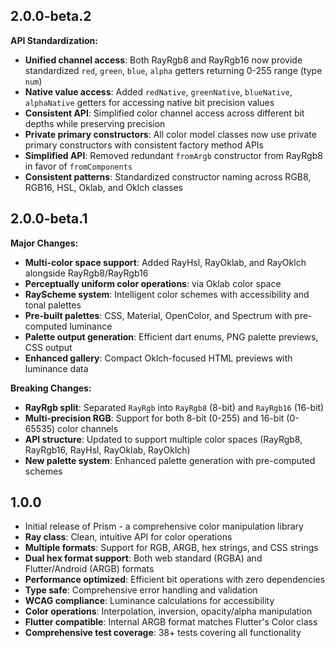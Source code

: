 ## 2.0.0-beta.2

**API Standardization:**
- **Unified channel access**: Both RayRgb8 and RayRgb16 now provide standardized `red`, `green`, `blue`, `alpha` getters returning 0-255 range (type `num`)
- **Native value access**: Added `redNative`, `greenNative`, `blueNative`, `alphaNative` getters for accessing native bit precision values
- **Consistent API**: Simplified color channel access across different bit depths while preserving precision
- **Private primary constructors**: All color model classes now use private primary constructors with consistent factory method APIs
- **Simplified API**: Removed redundant `fromArgb` constructor from RayRgb8 in favor of `fromComponents`
- **Consistent patterns**: Standardized constructor naming across RGB8, RGB16, HSL, Oklab, and Oklch classes

## 2.0.0-beta.1

**Major Changes:**
- **Multi-color space support**: Added RayHsl, RayOklab, and RayOklch alongside RayRgb8/RayRgb16
- **Perceptually uniform color operations**: via Oklab color space
- **RayScheme system**: Intelligent color schemes with accessibility and tonal palettes
- **Pre-built palettes**: CSS, Material, OpenColor, and Spectrum with pre-computed luminance
- **Palette output generation**: Efficient dart enums, PNG palette previews, CSS output
- **Enhanced gallery**: Compact Oklch-focused HTML previews with luminance data

**Breaking Changes:**
- **RayRgb split**: Separated `RayRgb` into `RayRgb8` (8-bit) and `RayRgb16` (16-bit)
- **Multi-precision RGB**: Support for both 8-bit (0-255) and 16-bit (0-65535) color channels
- **API structure**: Updated to support multiple color spaces (RayRgb8, RayRgb16, RayHsl, RayOklab, RayOklch)
- **New palette system**: Enhanced palette generation with pre-computed schemes

## 1.0.0

- Initial release of Prism - a comprehensive color manipulation library
- **Ray class**: Clean, intuitive API for color operations
- **Multiple formats**: Support for RGB, ARGB, hex strings, and CSS strings
- **Dual hex format support**: Both web standard (RGBA) and Flutter/Android (ARGB) formats
- **Performance optimized**: Efficient bit operations with zero dependencies
- **Type safe**: Comprehensive error handling and validation
- **WCAG compliance**: Luminance calculations for accessibility
- **Color operations**: Interpolation, inversion, opacity/alpha manipulation
- **Flutter compatible**: Internal ARGB format matches Flutter's Color class
- **Comprehensive test coverage**: 38+ tests covering all functionality
